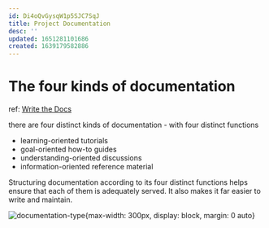 ```yaml
---
id: Di4oQvGysqW1p5SJC7SqJ
title: Project Documentation
desc: ''
updated: 1651281101686
created: 1639179582886
---
```

# The four kinds of documentation

ref: [Write the Docs](https://www.writethedocs.org/videos/eu/2017/the-four-kinds-of-documentation-and-why-you-need-to-understand-what-they-are-daniele-procida/)

there are four distinct kinds of documentation - with four distinct functions
- learning-oriented tutorials
- goal-oriented how-to guides
- understanding-oriented discussions
- information-oriented reference material

Structuring documentation according to its four distinct functions helps ensure that each of them is adequately served. It also makes it far easier to write and maintain.

![documentation-type](https://ethereum-blockchain-developer.com/images/learning-path.webp){max-width: 300px, display: block, margin: 0 auto}